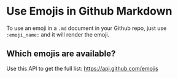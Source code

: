 # Use Emojis in Github Markdown

To use an emoji in a `.md` document in your Github repo, just use `:emoji_name:` and it will render the emoji.

## Which emojis are available? 
Use this API to get the full list: https://api.github.com/emojis